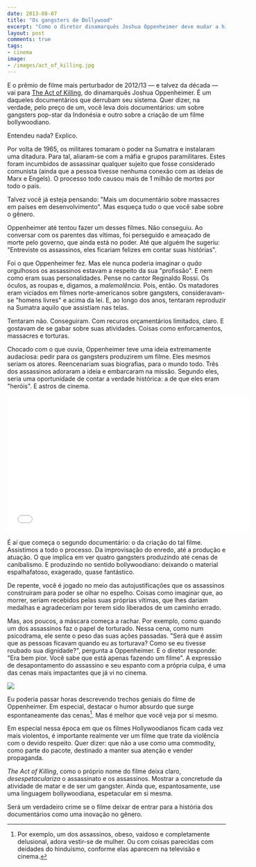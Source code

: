 ```yaml
---
date: 2013-08-07
title: "Os gangsters de Bollywood"
excerpt: "Como o diretor dinamarquês Joshua Oppenheimer deve mudar a história dos documentários com seu filme The Act of Killing"
layout: post
comments: true
tags:
- cinema
image:
- /images/act_of_killing.jpg
---
```



E o prêmio de filme mais perturbador de 2012/13 — e talvez da década — vai para [The Act of Killing](http://theactofkilling.com/), do dinamarquês Joshua Oppenheimer. É um daqueles documentários que derrubam seu sistema. Quer dizer, na verdade, pelo preço de um, você leva dois documentários: um sobre gangsters pop-star da Indonésia e outro sobre a criação de um filme bollywoodiano.

Entendeu nada? Explico.

Por volta de 1965, os militares tomaram o poder na Sumatra e instalaram uma ditadura. Para tal, aliaram-se com a máfia e grupos paramilitares. Estes foram incumbidos de assassinar qualquer sujeito que fosse considerado comunista (ainda que a pessoa tivesse nenhuma conexão com as ideias de Marx e Engels). O processo todo causou mais de 1 milhão de mortes por todo o país.

Talvez você já esteja pensando: "Mais um documentário sobre massacres em países em desenvolvimento". Mas esqueça tudo o que você sabe sobre o gênero.

Oppenheimer até tentou fazer um desses filmes. Não conseguiu. Ao conversar com os parentes das vítimas, foi perseguido e ameaçado de morte pelo governo, que ainda está no poder. Até que alguém lhe sugeriu: "Entreviste os assassinos, eles ficariam felizes em contar suas histórias".

Foi o que Oppenheimer fez. Mas ele nunca poderia imaginar o *quão* orgulhosos os assassinos estavam a respeito da sua "profissão". E nem como eram suas personalidades. Pense no cantor Reginaldo Rossi. Os óculos, as roupas e, digamos, a *malemolência*. Pois, então. Os matadores eram viciados em filmes  norte-americanos sobre gangsters, consideravam-se "homens livres" e acima da lei. E, ao longo dos anos, tentaram reproduzir na Sumatra aquilo que assistiam nas telas.

Tentaram não. Conseguiram. Com recuros orçamentários limitados, claro. E gostavam de se gabar sobre suas atividades. Coisas como enforcamentos, massacres e torturas.

Chocado com o que ouvia, Oppenheimer teve uma ideia extremamente audaciosa: pedir para os gangsters produzirem um filme. Eles mesmos seriam os atores. Reencenariam suas biografias, para o mundo todo. Três dos assassinos adoraram a ideia e embarcaram na missão. Segundo eles, seria uma oportunidade de contar a verdade histórica: a de que eles eram "heróis". E astros de cinema.

<iframe width="560" height="315" src="//www.youtube.com/embed/SD5oMxbMcHM" frameborder="0" allowfullscreen></iframe>

É aí que começa o segundo documentário: o da criação do tal filme. Assistimos a todo o processo. Da improvisação do enredo, até a produção e atuação. O que implica em ver quatro gangsters produzindo até cenas de canibalismo. E produzindo no sentido bollywoodiano: deixando o material espalhafatoso, exagerado, quase fantástico.

De repente, você é jogado no meio das autojustificações que os assassinos construiram para poder se olhar no espelho. Coisas como imaginar que, ao morrer, seriam recebidos pelas suas próprias vítimas, que lhes dariam medalhas e agradeceriam por terem sido liberados de um caminho errado.

Mas, aos poucos, a máscara começa a rachar. Por exemplo, como quando um dos assassinos faz o papel de torturado. Nessa cena, como num psicodrama, ele sente o peso das suas ações passadas. "Será que é assim que as pessoas ficavam quando eu as torturava? Como se eu tivesse roubado sua dignidade?", pergunta a Oppenheimer. E o diretor responde: "Era bem pior. Você sabe que está apenas fazendo um filme". A expressão de desapontamento do assassino e seu espanto com a própria culpa, é uma das cenas mais impactantes que já vi no cinema.

![](http://caosordenado.com/images/killing02.jpg)

Eu poderia passar horas descrevendo trechos geniais do filme de Oppenheimer. Em especial, destacar o humor absurdo que surge espontaneamente das cenas[^1]. Mas é melhor que você veja por si mesmo.

Em especial nessa época em que os filmes Hollywoodianos ficam cada vez mais violentos, é importante realmente ver um filme que trate da violência com o devido respeito. Quer dizer: que não a use como uma commodity, como parte do pacote, destinado a manter sua atenção e vender propaganda.

*The Act of Killing*, como o próprio nome do filme deixa claro, *desespetaculariza* o assassinato e os assassinos. Mostrar a concretude da atividade de matar e de ser um gangster. Ainda que, espantosamente, use uma linguagem bollywoodiana, espetacular em si mesma.

Será um verdadeiro crime se o filme deixar de entrar para a história dos documentários como uma inovação no gênero.

[^1]: Por exemplo, um dos assassinos, obeso, vaidoso e completamente delusional, adora vestir-se de mulher. Ou com coisas parecidas com deidades do hinduísmo, conforme elas aparecem na televisão e cinema.